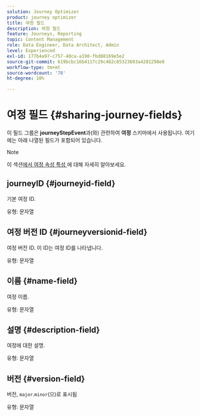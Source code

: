 ```yaml
---
solution: Journey Optimizer
product: journey optimizer
title: 여정 필드
description: 여정 필드
feature: Journeys, Reporting
topic: Content Management
role: Data Engineer, Data Architect, Admin
level: Experienced
exl-id: 177b4a97-c757-40ca-a190-fbd88169e5e2
source-git-commit: 619bcbc16b4117c29c482c85323603a4281298e0
workflow-type: tm+mt
source-wordcount: '78'
ht-degree: 10%

---
```


# 여정 필드 {#sharing-journey-fields}

이 필드 그룹은 **journeyStepEvent**&#x200B;과(와) 관련하여 **여정** 스키마에서 사용됩니다. 여기에는 아래 나열된 필드가 포함되어 있습니다.


>[!NOTE]
>
>이 섹션[에서 여정 속성 특성 ](../building-journeys/expression/journey-properties.md#journey-propertoes-fields)에 대해 자세히 알아보세요.


## journeyID {#journeyid-field}

기본 여정 ID.

유형: 문자열

## 여정 버전 ID {#journeyversionid-field}

여정 버전 ID. 이 ID는 여정 ID를 나타냅니다.

유형: 문자열

## 이름 {#name-field}

여정 이름.

유형: 문자열

## 설명 {#description-field}

여정에 대한 설명.

유형: 문자열

## 버전 {#version-field}

버전, `major`.`minor`(으)로 표시됨

유형: 문자열
